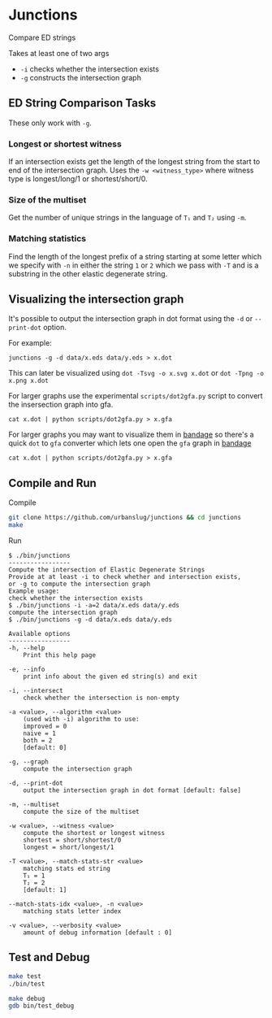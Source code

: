 # Junctions

Compare ED strings

Takes at least one of two args

 - `-i` checks whether the intersection exists
 - `-g` constructs the intersection graph

## ED String Comparison Tasks
These only work with `-g`.

### Longest or shortest witness
If an intersection exists get the length of the longest string from the start to
end of the intersection graph. Uses the `-w <witness_type>` where witness type
is longest/long/1 or shortest/short/0.

### Size of the multiset
Get the number of unique strings in the language of `T₁` and `T₂` using `-m`.

### Matching statistics
Find the length of the longest prefix of a string starting at some letter which
we specify with `-n` in either the string `1` or `2` which we pass with `-T` and
is a substring in the other elastic degenerate string.

## Visualizing the intersection graph

It's possible to output the intersection graph in dot format using the `-d`
or `--print-dot` option.

For example:

`junctions -g -d data/x.eds data/y.eds > x.dot`

This can later be visualized using  `dot -Tsvg -o x.svg x.dot` or
`dot -Tpng -o x.png x.dot`

For larger graphs use the experimental `scripts/dot2gfa.py` script to convert the insersection graph 
into gfa.

```
cat x.dot | python scripts/dot2gfa.py > x.gfa
```

For larger graphs you may want to visualize them in
[bandage](https://github.com/rrwick/Bandage/) so there's a quick
`dot` to `gfa` converter which lets one open the `gfa` graph in
[bandage](https://github.com/rrwick/Bandage/)

```
cat x.dot | python scripts/dot2gfa.py > x.gfa
```

## Compile and Run
Compile
```sh
git clone https://github.com/urbanslug/junctions && cd junctions
make
```

Run

```
$ ./bin/junctions
-----------------
Compute the intersection of Elastic Degenerate Strings
Provide at at least -i to check whether and intersection exists,
or -g to compute the intersection graph
Example usage:
check whether the intersection exists
$ ./bin/junctions -i -a=2 data/x.eds data/y.eds
compute the intersection graph
$ ./bin/junctions -g -d data/x.eds data/y.eds

Available options
-----------------
-h, --help
    Print this help page

-e, --info
    print info about the given ed string(s) and exit

-i, --intersect
    check whether the intersection is non-empty

-a <value>, --algorithm <value>
    (used with -i) algorithm to use:
    improved = 0
    naive = 1
    both = 2
    [default: 0]

-g, --graph
    compute the intersection graph

-d, --print-dot
    output the intersection graph in dot format [default: false]

-m, --multiset
    compute the size of the multiset

-w <value>, --witness <value>
    compute the shortest or longest witness
    shortest = short/shortest/0
    longest = short/longest/1

-T <value>, --match-stats-str <value>
    matching stats ed string
    T₁ = 1
    T₂ = 2
    [default: 1]

--match-stats-idx <value>, -n <value>
    matching stats letter index

-v <value>, --verbosity <value>
    amount of debug information [default : 0]
```

## Test and Debug
```sh
make test
./bin/test
```

```sh
make debug
gdb bin/test_debug
```
